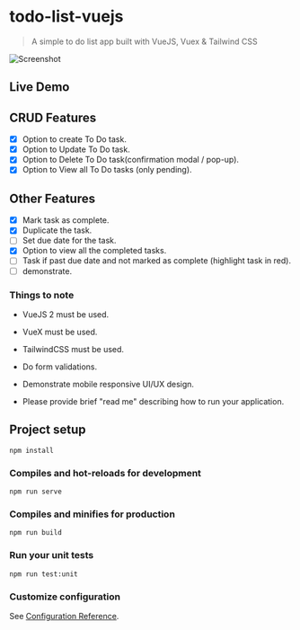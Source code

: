 # todo-list-vuejs

> A simple to do list app built with VueJS, Vuex &amp; Tailwind CSS

![Screenshot](./screenshot1.png)

## Live Demo

## CRUD Features
* [x] Option to create To Do task.
* [x] Option to Update To Do task.
* [x] Option to Delete To Do task(confirmation modal / pop-up).
* [x] Option to View all To Do tasks (only pending).

## Other Features
* [X] Mark task as complete.
* [x] Duplicate the task.
* [ ] Set due date for the task.
* [X] Option to view all the completed tasks.
* [ ] Task if past due date and not marked as complete (highlight task in red).
* [ ] demonstrate.

### Things to note
- VueJS 2 must be used.

- VueX must be used.

- TailwindCSS must be used.

- Do form validations.

- Demonstrate mobile responsive UI/UX design.

- Please provide brief "read me" describing how to run your application.

## Project setup
```
npm install
```

### Compiles and hot-reloads for development
```
npm run serve
```

### Compiles and minifies for production
```
npm run build
```

### Run your unit tests
```
npm run test:unit
```

### Customize configuration
See [Configuration Reference](https://cli.vuejs.org/config/).
